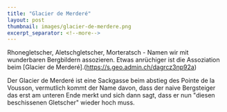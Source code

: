 ```yaml
---
title: "Glacier de Merderé"
layout: post
thumbnail: images/glacier-de-merdere.png
excerpt_separator: <!--more-->
---
```


Rhonegletscher, Aletschgletscher, Morteratsch - Namen wir mit wunderbaren Bergbildern assozieren. Etwas anrüchiger ist die Assoziation beim [Glacier de Merderé].(https://s.geo.admin.ch/dagrcz3np92a)

Der Glacier de Merderé ist eine Sackgasse beim abstieg des Pointe de la Vousson, vermutlich kommt der Name davon, dass der naive Bergsteiger das erst am unteren Ende merkt und sich dann sagt, dass er nun "diesen beschissenen Gletscher" wieder hoch muss.

<!--more-->
